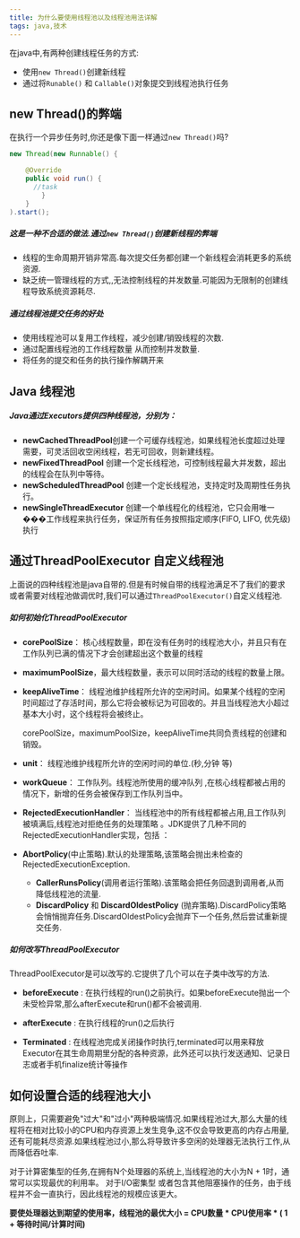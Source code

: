 ```yaml
---
title: 为什么要使用线程池以及线程池用法详解
tags: java,技术
---
```



在java中,有两种创建线程任务的方式:

* 使用`new Thread()`创建新线程
* 通过将`Runable()` 和 `Callable()`对象提交到线程池执行任务



## new Thread()的弊端

在执行一个异步任务时,你还是像下面一样通过`new Thread()`吗?

```java
new Thread(new Runnable() {

    @Override
    public void run() {
      //task
        }
    }
).start();
```

##### 这是一种不合适的做法.通过`new Thread()`创建新线程的弊端

* 线程的生命周期开销非常高.每次提交任务都创建一个新线程会消耗更多的系统资源.
* 缺乏统一管理线程的方式,,无法控制线程的并发数量.可能因为无限制的创建线程导致系统资源耗尽.

##### 通过线程池提交任务的好处

* 使用线程池可以复用工作线程，减少创建/销毁线程的次数.
* 通过配置线程池的工作线程数量 从而控制并发数量.
* 将任务的提交和任务的执行操作解耦开来

## Java 线程池

##### Java通过Executors提供四种线程池，分别为：

* **newCachedThreadPool**创建一个可缓存线程池，如果线程池长度超过处理需要，可灵活回收空闲线程，若无可回收，则新建线程。
* **newFixedThreadPool** 创建一个定长线程池，可控制线程最大并发数，超出的线程会在队列中等待。
* **newScheduledThreadPool** 创建一个定长线程池，支持定时及周期性任务执行。
* **newSingleThreadExecutor** 创建一个单线程化的线程池，它只会用唯一���工作线程来执行任务，保证所有任务按照指定顺序(FIFO, LIFO, 优先级)执行

## 通过ThreadPoolExecutor 自定义线程池

上面说的四种线程池是java自带的.但是有时候自带的线程池满足不了我们的要求或者需要对线程池做调优时,我们可以通过`ThreadPoolExecutor()`自定义线程池.

##### 如何初始化ThreadPoolExecutor


* **corePoolSize**： 核心线程数量，即在没有任务时的线程池大小，并且只有在工作队列已满的情况下才会创建超出这个数量的线程 

* **maximumPoolSize**，最大线程数量，表示可以同时活动的线程的数量上限。

* **keepAliveTime**： 线程池维护线程所允许的空闲时间。如果某个线程的空闲时间超过了存活时间，那么它将会被标记为可回收的。并且当线程池大小超过基本大小时，这个线程将会被终止。

  corePoolSize，maximumPoolSize，keepAliveTime共同负责线程的创建和销毁。

* **unit**： 线程池维护线程所允许的空闲时间的单位.(秒,分钟 等)

* **workQueue**： 工作队列。线程池所使用的缓冲队列 ,在核心线程都被占用的情况下，新增的任务会被保存到工作队列当中。

*  **RejectedExecutionHandler**： 当线程池中的所有线程都被占用,且工作队列被填满后,线程池对拒绝任务的处理策略 。JDK提供了几种不同的RejectedExecutionHandler实现，包括 ： 
  * **AbortPolicy**(中止策略).默认的处理策略,该策略会抛出未检查的RejectedExecutionException.
	  * **CallerRunsPolicy**(调用者运行策略).该策略会把任务回退到调用者,从而降低线程池的流量.
	  * **DiscardPolicy** 和 **DiscardOldestPolicy** (抛弃策略).DiscardPolicy策略会悄悄抛弃任务.DiscardOldestPolicy会抛弃下一个任务,然后尝试重新提交任务.

##### 如何改写ThreadPoolExecutor

ThreadPoolExecutor是可以改写的.它提供了几个可以在子类中改写的方法.

* **beforeExecute** : 在执行线程的run()之前执行。如果beforeExecute抛出一个未受检异常,那么afterExecute和run()都不会被调用.

* **afterExecute** : 在执行线程的run()之后执行

* **Terminated** : 在线程池完成关闭操作时执行,terminated可以用来释放Executor在其生命周期里分配的各种资源，此外还可以执行发送通知、记录日志或者手机finalize统计等操作



## 如何设置合适的线程池大小

原则上，只需要避免"过大"和"过小"两种极端情况.如果线程池过大,那么大量的线程将在相对比较小的CPU和内存资源上发生竞争,这不仅会导致更高的内存占用量,还有可能耗尽资源.如果线程池过小,那么将导致许多空闲的处理器无法执行工作,从而降低吞吐率.

对于计算密集型的任务,在拥有N个处理器的系统上,当线程池的大小为N + 1时，通常可以实现最优的利用率。
对于I/O密集型 或者包含其他阻塞操作的任务，由于线程并不会一直执行，因此线程池的规模应该更大。

**要使处理器达到期望的使用率，线程池的最优大小 = CPU数量 * CPU使用率 * ( 1 + 等待时间/计算时间)** 



